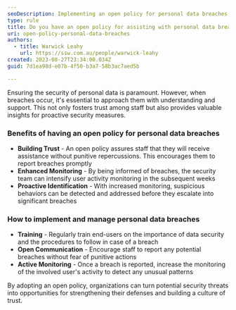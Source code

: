 ```yaml
---
seoDescription: Implementing an open policy for personal data breaches fosters trust and proactive security measures.
type: rule
title: Do you have an open policy for assisting with personal data breaches?
uri: open-policy-personal-data-breaches
authors:
  - title: Warwick Leahy
    url: https://ssw.com.au/people/warwick-leahy
created: 2023-08-27T23:34:00.034Z
guid: 7d1ea98d-e07b-4f50-b3a7-58b3ac7aed5b

---
```


Ensuring the security of personal data is paramount. However, when breaches occur, it's essential to approach them with understanding and support. This not only fosters trust among staff but also provides valuable insights for proactive security measures.

<!--endintro-->

### Benefits of having an open policy for personal data breaches

* **Building Trust** - An open policy assures staff that they will receive assistance without punitive repercussions. This encourages them to report breaches promptly
* **Enhanced Monitoring** - By being informed of breaches, the security team can intensify user activity monitoring in the subsequent weeks
* **Proactive Identification** - With increased monitoring, suspicious behaviors can be detected and addressed before they escalate into significant breaches

### How to implement and manage personal data breaches

* **Training** - Regularly train end-users on the importance of data security and the procedures to follow in case of a breach
* **Open Communication** - Encourage staff to report any potential breaches without fear of punitive actions
* **Active Monitoring** - Once a breach is reported, increase the monitoring of the involved user's activity to detect any unusual patterns

By adopting an open policy, organizations can turn potential security threats into opportunities for strengthening their defenses and building a culture of trust.
